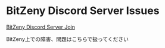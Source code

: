 # BitZeny Discord Server Issues

[BitZeny Discord Server Join](https://zny.pw/discord)

BitZeny上での障害、問題はこちらで扱ってください
